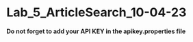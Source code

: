 # Lab_5_ArticleSearch_10-04-23

**Do not forget to add your API KEY in the apikey.properties file**
